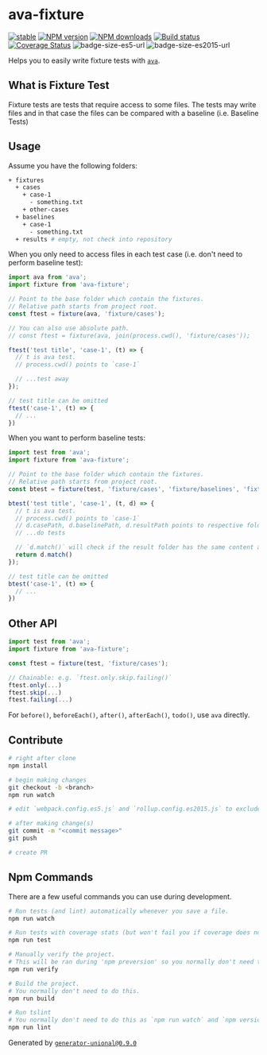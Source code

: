 # ava-fixture

[![stable][stable-image]][stable-url]
[![NPM version][npm-image]][npm-url]
[![NPM downloads][downloads-image]][downloads-url]
[![Build status][travis-image]][travis-url]
[![Coverage Status][coveralls-image]][coveralls-url]
![badge-size-es5-url]
![badge-size-es2015-url]

Helps you to easily write fixture tests with [`ava`](https://github.com/avajs/ava).

## What is Fixture Test

Fixture tests are tests that require access to some files.
The tests may write files and in that case the files can be compared with a baseline (i.e. Baseline Tests)

## Usage

Assume you have the following folders:

```sh
+ fixtures
  + cases
    + case-1
      - something.txt
    + other-cases
  + baselines
    + case-1
      - something.txt
  + results # empty, not check into repository
```

When you only need to access files in each test case (i.e. don't need to perform baseline test):

```ts
import ava from 'ava';
import fixture from 'ava-fixture';

// Point to the base folder which contain the fixtures.
// Relative path starts from project root.
const ftest = fixture(ava, 'fixture/cases');

// You can also use absolute path.
// const ftest = fixture(ava, join(process.cwd(), 'fixture/cases'));

ftest('test title', 'case-1', (t) => {
  // t is ava test.
  // process.cwd() points to `case-1`

  // ...test away
});

// test title can be omitted
ftest('case-1', (t) => {
  // ...
})
```

When you want to perform baseline tests:

```ts
import test from 'ava';
import fixture from 'ava-fixture';

// Point to the base folder which contain the fixtures.
// Relative path starts from project root.
const btest = fixture(test, 'fixture/cases', 'fixture/baselines', 'fixture/results');

btest('test title', 'case-1', (t, d) => {
  // t is ava test.
  // process.cwd() points to `case-1`
  // d.casePath, d.baselinePath, d.resultPath points to respective folder for `case-1`
  // ...do tests

  // `d.match()` will check if the result folder has the same content as the baseline folder.
  return d.match()
});

// test title can be omitted
btest('case-1', (t) => {
  // ...
})
```

## Other API

```ts
import test from 'ava';
import fixture from 'ava-fixture';

const ftest = fixture(test, 'fixture/cases');

// Chainable: e.g. `ftest.only.skip.failing()`
ftest.only(...)
ftest.skip(...)
ftest.failing(...)
```

For `before()`, `beforeEach()`, `after()`, `afterEach()`, `todo()`, use `ava` directly.

## Contribute

```sh
# right after clone
npm install

# begin making changes
git checkout -b <branch>
npm run watch

# edit `webpack.config.es5.js` and `rollup.config.es2015.js` to exclude dependencies for the bundle if needed

# after making change(s)
git commit -m "<commit message>"
git push

# create PR
```

## Npm Commands

There are a few useful commands you can use during development.

```sh
# Run tests (and lint) automatically whenever you save a file.
npm run watch

# Run tests with coverage stats (but won't fail you if coverage does not meet criteria)
npm run test

# Manually verify the project.
# This will be ran during 'npm preversion' so you normally don't need to run this yourself.
npm run verify

# Build the project.
# You normally don't need to do this.
npm run build

# Run tslint
# You normally don't need to do this as `npm run watch` and `npm version` will automatically run lint for you.
npm run lint
```

Generated by [`generator-unional@0.9.0`](https://github.com/unional/unional-cli)

[stable-image]: http://badges.github.io/stability-badges/dist/stable.svg
[stable-url]: http://github.com/badges/stability-badges
[npm-image]: https://img.shields.io/npm/v/ava-fixture.svg?style=flat
[npm-url]: https://npmjs.org/package/ava-fixture
[downloads-image]: https://img.shields.io/npm/dm/ava-fixture.svg?style=flat
[downloads-url]: https://npmjs.org/package/ava-fixture
[travis-image]: https://img.shields.io/travis/unional/ava-fixture.svg?style=flat
[travis-url]: https://travis-ci.org/unional/ava-fixture
[coveralls-image]: https://coveralls.io/repos/github/unional/ava-fixture/badge.svg
[coveralls-url]: https://coveralls.io/github/unional/ava-fixture
[badge-size-es5-url]: http://img.badgesize.io/unional/ava-fixture/master/dist/ava-fixture.es5.js.svg?label=es5_size
[badge-size-es2015-url]: http://img.badgesize.io/unional/ava-fixture/master/dist/ava-fixture.es2015.js.svg?label=es2015_size
